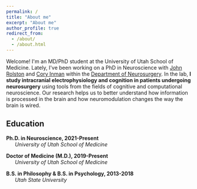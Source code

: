 ```yaml
---
permalink: /
title: "About me"
excerpt: "About me"
author_profile: true
redirect_from:
  - /about/
  - /about.html
---
```


Welcome! I'm an MD/PhD student at the University of Utah School of Medicine. Lately, I've been working on a PhD in Neuroscience with [John Rolston](https://www.rolstonlab.com) and [Cory Inman](http://inman-lab.com/) within the [Department of Neurosurgery](https://medicine.utah.edu/neurosurgery/). In the lab, **I study intracranial electrophysiology and cognition in patients undergoing neurosurgery** using tools from the fields of cognitive and computational neuroscience. Our research helps us to better understand how information is processed in the brain and how neuromodulation changes the way the brain is wired.

## Education

<i class="fas fa-graduation-cap" aria-hidden="true"></i>  **Ph.D. in Neuroscience, 2021-Present** \
      *University of Utah School of Medicine*

<i class="fas fa-graduation-cap" aria-hidden="true"></i>  **Doctor of Medicine (M.D.), 2019-Present** \
      *University of Utah School of Medicine*

<i class="fas fa-graduation-cap" aria-hidden="true"></i>  **B.S. in Philosophy & B.S. in Psychology, 2013-2018** \
      *Utah State University*
